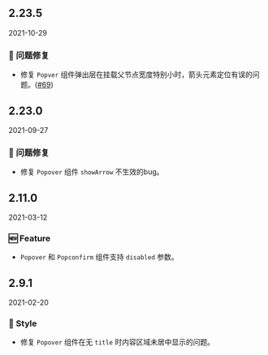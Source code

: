 ## 2.23.5

2021-10-29

### 🐛 问题修复

- 修复 `Popver` 组件弹出层在挂载父节点宽度特别小时，箭头元素定位有误的问题。([#69](https://github.com/arco-design/arco-design/pull/69))

## 2.23.0

2021-09-27

### 🐛 问题修复

- 修复 `Popover` 组件 `showArrow` 不生效的bug。

## 2.11.0

2021-03-12

### 🆕 Feature

- `Popover` 和 `Popconfirm` 组件支持 `disabled` 参数。

## 2.9.1

2021-02-20

### 💅 Style

- 修复 `Popover` 组件在无 `title` 时内容区域未居中显示的问题。

